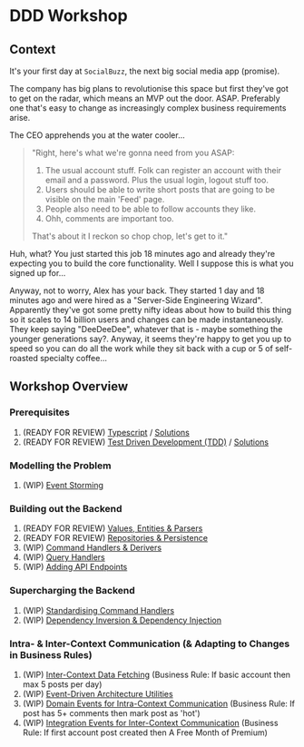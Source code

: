 # DDD Workshop

## Context

It's your first day at `SocialBuzz`, the next big social media app (promise).

The company has big plans to revolutionise this space but first they've got to get on the radar, which means an MVP out the door. ASAP. Preferably one that's easy to change as increasingly complex business requirements arise.

The CEO apprehends you at the water cooler...

> "Right, here's what we're gonna need from you ASAP:
>
> 1. The usual account stuff. Folk can register an account with their email and a password. Plus the usual login, logout stuff too.
> 2. Users should be able to write short posts that are going to be visible on the main 'Feed' page.
> 3. People also need to be able to follow accounts they like.
> 4. Ohh, comments are important too.
>
> That's about it I reckon so chop chop, let's get to it."

Huh, what? You just started this job 18 minutes ago and already they're expecting you to build the core functionality. Well I suppose this is what you signed up for...

Anyway, not to worry, Alex has your back. They started 1 day and 18 minutes ago and were hired as a "Server-Side Engineering Wizard". Apparently they've got some pretty nifty ideas about how to build this thing so it scales to 14 billion users and changes can be made instantaneously. They keep saying "DeeDeeDee", whatever that is - maybe something the younger generations say?. Anyway, it seems they're happy to get you up to speed so you can do all the work while they sit back with a cup or 5 of self-roasted specialty coffee...

## Workshop Overview

### Prerequisites

1. (READY FOR REVIEW) [Typescript](https://github.com/PensionBee/ddd-workshop/tree/typescript) / [Solutions](https://github.com/PensionBee/ddd-workshop/tree/typescript-solutions)
2. (READY FOR REVIEW) [Test Driven Development (TDD)](https://github.com/PensionBee/ddd-workshop/tree/tdd) / [Solutions](https://github.com/PensionBee/ddd-workshop/tree/tdd-solutions)

### Modelling the Problem

1. (WIP) [Event Storming](https://github.com/PensionBee/ddd-workshop/tree/event-storming)

### Building out the Backend

1. (READY FOR REVIEW) [Values, Entities & Parsers](https://github.com/PensionBee/ddd-workshop/tree/values-entities-and-parsers)
2. (READY FOR REVIEW) [Repositories & Persistence](https://github.com/PensionBee/ddd-workshop/tree/repositories-and-persistence)
3. (WIP) [Command Handlers & Derivers](https://github.com/PensionBee/ddd-workshop/tree/command-handlers-and-derivers)
4. (WIP) [Query Handlers](https://github.com/PensionBee/ddd-workshop/tree/query-handlers)
5. (WIP) [Adding API Endpoints](https://github.com/PensionBee/ddd-workshop/tree/adding-api-endpoints)

### Supercharging the Backend

1. (WIP) [Standardising Command Handlers](https://github.com/PensionBee/ddd-workshop/tree/standardising-command-handlers)
2. (WIP) [Dependency Inversion & Dependency Injection](https://github.com/PensionBee/ddd-workshop/tree/dependency-inversion-injection)

### Intra- & Inter-Context Communication (& Adapting to Changes in Business Rules)

1. (WIP) [Inter-Context Data Fetching](https://github.com/PensionBee/ddd-workshop/tree/inter-context-data-fetching) (Business Rule: If basic account then max 5 posts per day)
2. (WIP) [Event-Driven Architecture Utilities](https://github.com/PensionBee/ddd-workshop/tree/event-driven-architecture-utils)
3. (WIP) [Domain Events for Intra-Context Communication](https://github.com/PensionBee/ddd-workshop/tree/domain-events) (Business Rule: If post has 5+ comments then mark post as 'hot')
4. (WIP) [Integration Events for Inter-Context Communication](https://github.com/PensionBee/ddd-workshop/tree/integration-events) (Business Rule: If first account post created then A Free Month of Premium)
